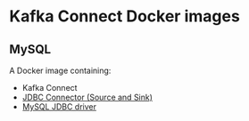 Kafka Connect Docker images
===========================

MySQL
-----

A Docker image containing:

- Kafka Connect
- [JDBC Connector (Source and Sink)](https://www.confluent.io/hub/confluentinc/kafka-connect-jdbc)
- [MySQL JDBC driver](https://dev.mysql.com/downloads/connector/j/)
